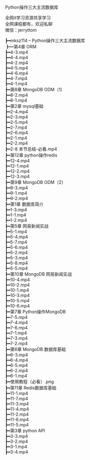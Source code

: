 Python操作三大主流数据库

全网it学习资源共享学习<br>全网课程都有，欢迎私聊<br>微信：jerryttom<br>

┣━mksz114 – Python操作三大主流数据库<br> ┣━第4章 ORM<br> ┣━4-3.mp4<br> ┣━4-4.mp4<br> ┣━4-2.mp4<br> ┣━4-5.mp4<br> ┣━4-6.mp4<br> ┣━4-7.mp4<br> ┣━4-1.mp4<br> ┣━第8章 MongoDB ODM（1）<br> ┣━8-2.mp4<br> ┣━8-1.mp4<br> ┣━第2章 mysql基础<br> ┣━2-4.mp4<br> ┣━2-3.mp4<br> ┣━2-5.mp4<br> ┣━2-7.mp4<br> ┣━2-6.mp4<br> ┣━2-1.mp4<br> ┣━2-2.mp4<br> ┣━2-8 本节总结-必看.mp4<br> ┣━第12章 python操作redis<br> ┣━12-4.mp4<br> ┣━12-1.mp4<br> ┣━12-2.mp4<br> ┣━12-3.mp4<br> ┣━第9章 MongoDB ODM（2）<br> ┣━9-3.mp4<br> ┣━9-1.mp4<br> ┣━9-2.mp4<br> ┣━第1章 数据库简介<br> ┣━1-3.mp4<br> ┣━1-1.mp4<br> ┣━1-2.mp4<br> ┣━第5章 网易新闻实战<br> ┣━5-1.mp4<br> ┣━5-4.mp4<br> ┣━5-7.mp4<br> ┣━5-6.mp4<br> ┣━5-2.mp4<br> ┣━5-3.mp4<br> ┣━5-8.mp4<br> ┣━5-5.mp4<br> ┣━第10章 MongoDB 网易新闻实战<br> ┣━10-4.mp4<br> ┣━10-2.mp4<br> ┣━10-1.mp4<br> ┣━10-3.mp4<br> ┣━10-5.mp4<br> ┣━10-6.mp4<br> ┣━第7章 Python操作MongoDB<br> ┣━7-5.mp4<br> ┣━7-4.mp4<br> ┣━7-6.mp4<br> ┣━7-1.mp4<br> ┣━7-3.mp4<br> ┣━7-2.mp4<br> ┣━第6章 MongoDB 数据库基础<br> ┣━6-3.mp4<br> ┣━6-4.mp4<br> ┣━6-5.mp4<br> ┣━6-2.mp4<br> ┣━6-1.mp4<br> ┣━使用教程（必看）.png<br> ┣━第11章 Redis数据库基础<br> ┣━11-1.mp4<br> ┣━11-7.mp4<br> ┣━11-3.mp4<br> ┣━11-4.mp4<br> ┣━11-2.mp4<br> ┣━11-6.mp4<br> ┣━11-5.mp4<br> ┣━第3章 python API<br> ┣━3-3.mp4<br> ┣━3-2.mp4<br> ┣━3-1.mp4<br> ┣━3-4.mp4